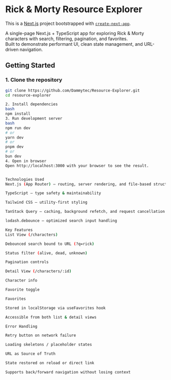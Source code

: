 # Rick & Morty Resource Explorer

This is a [Next.js](https://nextjs.org) project bootstrapped with [`create-next-app`](https://nextjs.org/docs/app/api-reference/cli/create-next-app).

A single-page Next.js + TypeScript app for exploring Rick & Morty characters with search, filtering, pagination, and favorites.  
Built to demonstrate performant UI, clean state management, and URL-driven navigation.

## Getting Started

### 1. Clone the repository

```bash
git clone https://github.com/Dammytec/Resource-Explorer.git
cd resource-explorer

2. Install dependencies
bash
npm install
3. Run development server
bash
npm run dev
# or
yarn dev
# or
pnpm dev
# or
bun dev
4. Open in browser
Open http://localhost:3000 with your browser to see the result.


Technologies Used
Next.js (App Router) — routing, server rendering, and file-based structure

TypeScript — type safety & maintainability

Tailwind CSS — utility-first styling

TanStack Query — caching, background refetch, and request cancellation

lodash.debounce — optimized search input handling

Key Features
List View (/characters)

Debounced search bound to URL (?q=rick)

Status filter (alive, dead, unknown)

Pagination controls

Detail View (/characters/:id)

Character info

Favorite toggle

Favorites

Stored in localStorage via useFavorites hook

Accessible from both list & detail views

Error Handling

Retry button on network failure

Loading skeletons / placeholder states

URL as Source of Truth

State restored on reload or direct link

Supports back/forward navigation without losing context


